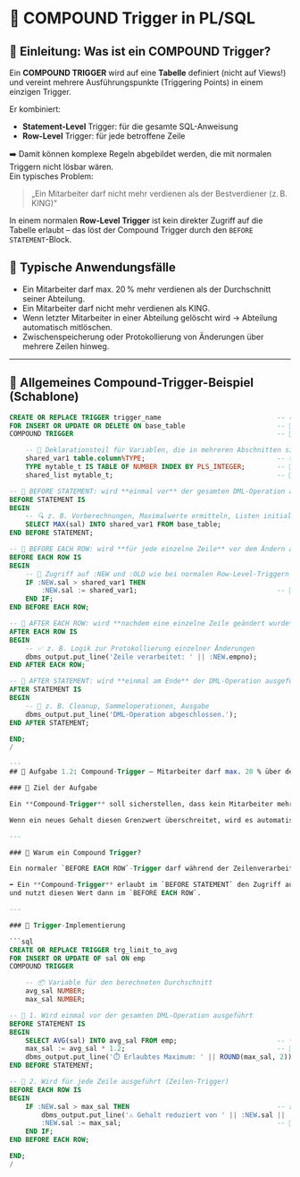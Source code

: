 # 📘 COMPOUND Trigger in PL/SQL

## 📌 Einleitung: Was ist ein COMPOUND Trigger?

Ein **COMPOUND TRIGGER** wird auf eine **Tabelle** definiert (nicht auf Views!) und vereint mehrere Ausführungspunkte (Triggering Points) in einem einzigen Trigger.

Er kombiniert:
- **Statement-Level** Trigger: für die gesamte SQL-Anweisung
- **Row-Level** Trigger: für jede betroffene Zeile

➡️ Damit können komplexe Regeln abgebildet werden, die mit normalen Triggern nicht lösbar wären.  
Ein typisches Problem:  
> „Ein Mitarbeiter darf nicht mehr verdienen als der Bestverdiener (z. B. KING)“

In einem normalen **Row-Level Trigger** ist kein direkter Zugriff auf die Tabelle erlaubt – das löst der Compound Trigger durch den `BEFORE STATEMENT`-Block.

## 🔧 Typische Anwendungsfälle

- Ein Mitarbeiter darf max. 20 % mehr verdienen als der Durchschnitt seiner Abteilung.
- Ein Mitarbeiter darf nicht mehr verdienen als KING.
- Wenn letzter Mitarbeiter in einer Abteilung gelöscht wird → Abteilung automatisch mitlöschen.
- Zwischenspeicherung oder Protokollierung von Änderungen über mehrere Zeilen hinweg.

---

## 🔄 Allgemeines Compound-Trigger-Beispiel (Schablone)

```sql
CREATE OR REPLACE TRIGGER trigger_name                             -- 🟡 Trigger wird erstellt oder ersetzt
FOR INSERT OR UPDATE OR DELETE ON base_table                       -- 🔁 gilt für alle DML-Operationen (Insert, Update, Delete)
COMPOUND TRIGGER                                                   -- 🧩 Compound Trigger: vereint mehrere Trigger-Abschnitte

    -- 🔸 Deklarationsteil für Variablen, die in mehreren Abschnitten sichtbar sein sollen
    shared_var1 table.column%TYPE;                                 -- 📦 z. B. maximale Werte, Listen etc.
    TYPE mytable_t IS TABLE OF NUMBER INDEX BY PLS_INTEGER;        -- 🧺 Beispiel für Sammlung (Nested Table)
    shared_list mytable_t;                                         -- 🧺 Liste, die über alle Zeilen hinweg befüllt werden kann

-- 🔷 BEFORE STATEMENT: wird **einmal vor** der gesamten DML-Operation ausgeführt
BEFORE STATEMENT IS
BEGIN
    -- 🔍 z. B. Vorberechnungen, Maximalwerte ermitteln, Listen initialisieren
    SELECT MAX(sal) INTO shared_var1 FROM base_table;
END BEFORE STATEMENT;

-- 🔷 BEFORE EACH ROW: wird **für jede einzelne Zeile** vor dem Ändern ausgeführt
BEFORE EACH ROW IS
BEGIN
    -- 🔐 Zugriff auf :NEW und :OLD wie bei normalen Row-Level-Triggern
    IF :NEW.sal > shared_var1 THEN
        :NEW.sal := shared_var1;                                   -- 🧾 Begrenze z. B. neuen Wert auf Maximum
    END IF;
END BEFORE EACH ROW;

-- 🔷 AFTER EACH ROW: wird **nachdem eine einzelne Zeile geändert wurde** ausgeführt
AFTER EACH ROW IS
BEGIN
    -- ✅ z. B. Logik zur Protokollierung einzelner Änderungen
    dbms_output.put_line('Zeile verarbeitet: ' || :NEW.empno);
END AFTER EACH ROW;

-- 🔷 AFTER STATEMENT: wird **einmal am Ende** der DML-Operation ausgeführt
AFTER STATEMENT IS
BEGIN
    -- 🧹 z. B. Cleanup, Sammeloperationen, Ausgabe
    dbms_output.put_line('DML-Operation abgeschlossen.');
END AFTER STATEMENT;

END;
/

---
## 🧩 Aufgabe 1.2: Compound-Trigger – Mitarbeiter darf max. 20 % über dem Durchschnitt verdienen

### 📌 Ziel der Aufgabe

Ein **Compound-Trigger** soll sicherstellen, dass kein Mitarbeiter mehr als **20 % über dem aktuellen Durchschnittsgehalt** aller Mitarbeiter verdient.

Wenn ein neues Gehalt diesen Grenzwert überschreitet, wird es automatisch auf das erlaubte Maximum gesetzt.

---

### 🧠 Warum ein Compound Trigger?

Ein normaler `BEFORE EACH ROW`-Trigger darf während der Zeilenverarbeitung **nicht auf dieselbe Tabelle** zugreifen (z. B. um den Durchschnitt zu berechnen).

➡️ Ein **Compound-Trigger** erlaubt im `BEFORE STATEMENT` den Zugriff auf die Tabelle (z. B. `AVG(sal)`)  
und nutzt diesen Wert dann im `BEFORE EACH ROW`.

---

### 🧩 Trigger-Implementierung

```sql
CREATE OR REPLACE TRIGGER trg_limit_to_avg
FOR INSERT OR UPDATE OF sal ON emp
COMPOUND TRIGGER

    -- 📦 Variable für den berechneten Durchschnitt
    avg_sal NUMBER;
    max_sal NUMBER;

-- 🔷 1. Wird einmal vor der gesamten DML-Operation ausgeführt
BEFORE STATEMENT IS
BEGIN
    SELECT AVG(sal) INTO avg_sal FROM emp;                         -- 🔍 Durchschnitt berechnen
    max_sal := avg_sal * 1.2;                                      -- 🧮 Maximal erlaubt = +20 %
    dbms_output.put_line('⏱️ Erlaubtes Maximum: ' || ROUND(max_sal, 2));
END BEFORE STATEMENT;

-- 🔷 2. Wird für jede Zeile ausgeführt (Zeilen-Trigger)
BEFORE EACH ROW IS
BEGIN
    IF :NEW.sal > max_sal THEN                                     -- ❗ Wenn neues Gehalt zu hoch
        dbms_output.put_line('⚠️ Gehalt reduziert von ' || :NEW.sal || ' auf ' || ROUND(max_sal, 2));
        :NEW.sal := max_sal;                                       -- 🔧 Begrenzung setzen
    END IF;
END BEFORE EACH ROW;

END;
/
